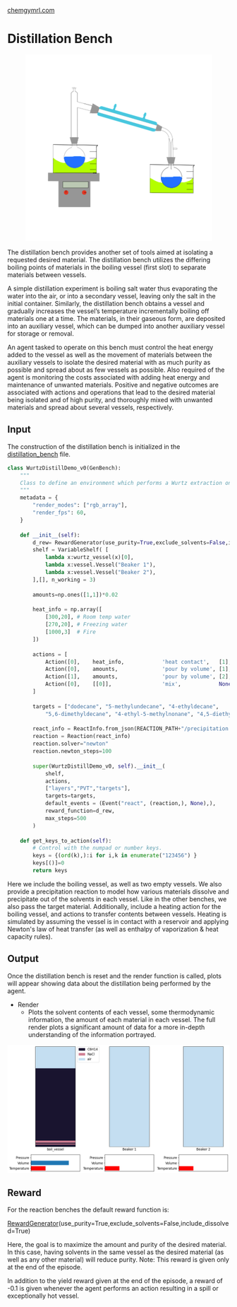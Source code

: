[chemgymrl.com](https://chemgymrl.com/)

# Distillation Bench

<span style="display:block;text-align:center">![Distillation](tutorial_figures/distillation.png)

The distillation bench provides another set of tools aimed at isolating a requested desired material. The distillation bench utilizes the differing boiling points of materials in the boiling vessel (first slot) to separate materials between vessels.
 
A simple distillation experiment is boiling salt water thus evaporating the water into the air, or into a secondary vessel, leaving only the salt in the initial container. Similarly, the distillation bench obtains a vessel and gradually increases the vessel’s temperature incrementally boiling off materials one at a time. The materials, in their gaseous form, are deposited into an auxiliary vessel, which can be dumped into another auxiliary vessel for storage or removal.

An agent tasked to operate on this bench must control the heat energy added to the vessel as well as the movement of materials between the auxiliary vessels to isolate the desired material with as much purity as possible and spread about as few vessels as possible. Also required of the agent is monitoring the costs associated with adding heat energy and maintenance of unwanted materials. Positive and negative outcomes are associated with actions and operations that lead to the desired material being isolated and of high purity, and thoroughly mixed with unwanted materials and spread about several vessels, respectively.

## Input 

The construction of the distillation bench is initialized in the [distillation_bench](GeneralWurtzDistill_v2) file.

```python
class WurtzDistillDemo_v0(GenBench):
    """
    Class to define an environment which performs a Wurtz extraction on materials in a vessel.
    """
    metadata = {
        "render_modes": ["rgb_array"],
        "render_fps": 60,
    }

    def __init__(self):
        d_rew= RewardGenerator(use_purity=True,exclude_solvents=False,include_dissolved=True)
        shelf = VariableShelf( [
            lambda x:wurtz_vessel(x)[0],
            lambda x:vessel.Vessel("Beaker 1"),
            lambda x:vessel.Vessel("Beaker 2"),
        ],[], n_working = 3)

        amounts=np.ones([1,1])*0.02
        
        heat_info = np.array([
            [300,20], # Room temp water
            [270,20], # Freezing water
            [1000,3]  # Fire
        ])

        actions = [
            Action([0],    heat_info,            'heat contact',   [1],   0.01,   False),
            Action([0],    amounts,              'pour by volume', [1],   0.01,   False),
            Action([1],    amounts,              'pour by volume', [2],   0.01,   False),
            Action([0],    [[0]],                'mix',            None,  0,      True)
        ]
        
        targets = ["dodecane", "5-methylundecane", "4-ethyldecane",
            "5,6-dimethyldecane", "4-ethyl-5-methylnonane", "4,5-diethyloctane", "NaCl"]

        react_info = ReactInfo.from_json(REACTION_PATH+"/precipitation.json")
        reaction = Reaction(react_info)
        reaction.solver="newton"
        reaction.newton_steps=100

        super(WurtzDistillDemo_v0, self).__init__(
            shelf,
            actions,
            ["layers","PVT","targets"],
            targets=targets,
            default_events = (Event("react", (reaction,), None),),
            reward_function=d_rew,
            max_steps=500
        )

    def get_keys_to_action(self):
        # Control with the numpad or number keys.
        keys = {(ord(k),):i for i,k in enumerate("123456") }
        keys[()]=0
        return keys
```

Here we include the boiling vessel, as well as two empty vessels. We also provide a precipitation reaction to model how various materials dissolve and precipitate out of the solvents in each vessel. Like in the other benches, we also pass the target material. Additionally, include a heating action for the boiling vessel, and actions to transfer contents between vessels. Heating is simulated by assuming the vessel is in contact with a reservoir and applying Newton's law of heat transfer (as well as enthalpy of vaporization & heat capacity rules).


## Output

Once the distillation bench is reset and the render function is called, plots will appear showing data about the distillation 
being performed by the agent.

- Render
    -  Plots the solvent contents of each vessel, some thermodynamic information, the amount of each material in each vessel.
    The full render plots a significant amount of data for a more in-depth understanding of the information portrayed.

![full render output](tutorial_figures/distillation/full_render_distillation.png)


## Reward
For the reaction benches the default reward function is:

[RewardGenerator](RewardGenerator)(use_purity=True,exclude_solvents=False,include_dissolved=True)

Here, the goal is to maximize the amount and purity of the desired material. In this case, having solvents in the same vessel as the desired material (as well as any other material) will reduce purity. Note: This reward is given only at the end of the episode.

In addition to the yield reward given at the end of the episode, a reward of -0.1 is given whenever the agent performs an action resulting in a spill or exceptionally hot vessel.
